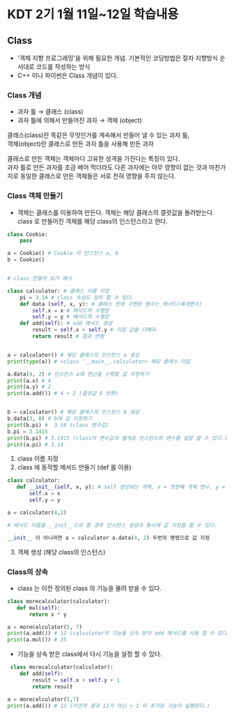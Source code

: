 # KDT 2기 1월 11일~12일 학습내용
## Class
- '객체 지향 프로그래밍'을 위해 필요한 개념. 기본적인 코딩방법은 절차 지향방식 순서대로 코드를 작성하는 방식
- C++ 이나 파이썬은 Class 개념이 있다.

### Class 개념

- 과자 틀 → 클래스 (class)<br/>
- 과자 틀에 의해서 만들어진 과자 → 객체 (object)

클래스(class)란 똑같은 무엇인가를 계속해서 만들어 낼 수 있는 과자 틀,<br/> 객체(object)란 클래스로 만든 과자 틀을 사용해 만든 과자

클래스로 만든 객체는 객체마다 고유한 성격을 가진다는 특징이 있다.<br/> 과자 틀로 만든 과자를 조금 베어 먹더라도 다른 과자에는 아무 영향이 없는 것과 마찬가지로 동일한 클래스로 만든 객체들은 서로 전혀 영향을 주지 않는다.

### Class 객체 만들기

- 객체는 클래스를 이용하여 만든다. 객체는 해당 클래스의 결괏값을 돌려받는다. class 로 만들어진 객체를 해당 class의 인스턴스라고 한다.

```py
class Cookie:
    pass

a = Cookie() # Cookie 의 인스턴스 a, b
b = Cookie()
```

```py

# class 만들어 보기 예시

class calculator: # 클래스 이름 지정
    pi = 3.14 # class 속성도 정의 할 수 있다.
    def data (self, x, y): # 클래스 안에 구현된 함수는 메서드(매개변수)
        self.x = x # 메서드의 수행문 
        self.y = y # 메서드의 수행문
    def add(self): # add 메서드 생성
        result = self.x + self.y # 지정 값을 더해라
        return result # 결과 반환


a = calculator() # 해당 클래스의 인스턴스 a 생성
print(type(a)) # <class '__main__.calculator> 해당 클래스 타입

a.data(4, 2) # 인스턴스 a에 연산을 수행할 값 지정하기
print(a.x) # 4
print(a.y) # 2
print(a.add()) # 4 + 2 (결괏값 6 반환)


b = calculator() # 해당 클래스의 인스턴스 b 생성
b.data(3, 8) # b에 값 지정하기
print(b.pi) #  3.14 (class 변수값)
b.pi = 3.1415
print(b.pi) # 3.1415 (class의 변수값과 별개로 인스턴스의 변수를 설정 할 수 있다.)
print(a.pi) # 3.14

```

1. class 이름 지정
2. class 에 동작할 메서드 만들기 (def 를 이용)
 ```py
class calculator:
    def __init__(self, x, y): # self 생성되는 객체, x = 첫번째 객체 변수, y = 두번째 객체 변수
        self.x = x
        self.y = y

a = calculator(4,2) 

# 메서드 이름을 __init__으로 할 경우 인스턴스 생성과 동시에 값 지정을 할 수 있다.

__init__ 이 아니라면 a = calculator a.data(4, 2) 두번의 명령으로 값 지정
```
3. 객체 생성 (해당 class의 인스턴스)

### Class의 상속
 - class 는 이전 정의된 class 의 기능을 물려 받을 수 있다.

 ```py
 class morecalculator(calculator):
    def mul(self):
        return x * y

a = morecalculator(5, 7)
print(a.add()) # 12 (calculator의 기능을 상속 받아 add 메서드를 사용 할 수 있다.)
print(a.mul()) # 35 
```
- 기능을 상속 받은 class에서 다시 기능을 설정 할 수 있다.

```py
 class morecalculator(calculator):
    def add(self):
        result = self.x + self.y + 1
        return result

a = morecalculator(5,7)
print(a.add()) # 13 (이전의 결과 12가 아닌 + 1 이 추가된 기능이 실행된다.)

